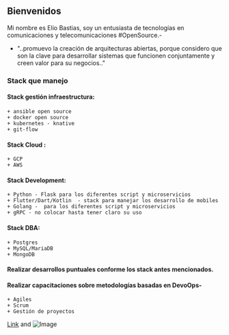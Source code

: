 ## Bienvenidos 

Mi nombre es Elio Bastias, soy un entusiasta de tecnologías en comunicaciones y telecomunicaciones #OpenSource.-

- "..promuevo la creación de arquitecturas abiertas, porque considero que son la clave para desarrollar sistemas que funcionen conjuntamente y creen valor para su negocios.."


### Stack que manejo

#### Stack gestión infraestructura:
	+ ansible open source
	+ docker open source
	+ kubernetes - knative
	+ git-flow 

#### Stack Cloud :
	+ GCP 
	+ AWS

#### Stack Development:
	+ Python - Flask para los diferentes script y microservicios
	+ Flutter/Dart/Kotlin  - stack para manejar los desarrollo de mobiles
	+ Golang -  para los diferentes script y microservicios
	+ gRPC - no colocar hasta tener claro su uso

#### Stack DBA:
	+ Postgres
	+ MySQL/MariaDB
	+ MongoDB 

#### Realizar desarrollos puntuales conforme los stack antes mencionados.

#### Realizar capacitaciones sobre metodologías basadas en DevoOps-
	+ Agiles
	+ Scrum
	+ Gestión de proyectos 


[Link](url) and ![Image](src)

